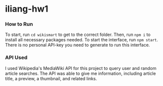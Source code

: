 # iliang-hw1

### How to Run
To start, run `cd wikismart` to get to the correct folder. Then, run `npm i` to install all necessary packages needed. To start the interface, run `npm start`. There is no personal API-key you need to generate to run this interface.

### API Used
I used Wikipedia's MediaWiki API for this project to query user and random article searches. The API was able to give me information, including article title, a preview, a thumbnail, and related links. 